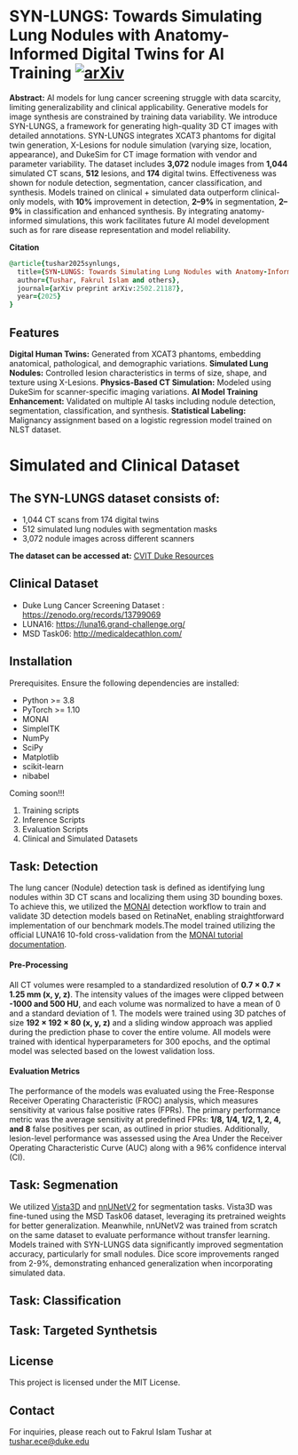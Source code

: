 # SYN-LUNGS: Towards Simulating Lung Nodules with Anatomy-Informed Digital Twins for AI Training [![arXiv](https://img.shields.io/badge/arXiv-2502.21187-<color>.svg)](https://arxiv.org/abs/2502.21187)

**Abstract:** AI models for lung cancer screening struggle with data scarcity, limiting generalizability and clinical applicability. Generative models for image synthesis are constrained by training data variability. We introduce SYN-LUNGS, a framework for generating high-quality 3D CT images with detailed annotations. SYN-LUNGS integrates XCAT3 phantoms for digital twin generation, X-Lesions for nodule simulation (varying size, location, appearance), and DukeSim for CT image formation with vendor and parameter variability. The dataset includes **3,072** nodule images from **1,044** simulated CT scans, **512** lesions, and **174** digital twins. Effectiveness was shown for nodule detection, segmentation, cancer classification, and synthesis. Models trained on clinical + simulated data outperform clinical-only models, with **10%** improvement in detection, **2–9%** in segmentation, **2–9%** in classification and enhanced synthesis. By integrating anatomy-informed simulations, this work facilitates future AI model development such as for rare disease representation and model reliability.

**Citation**
```ruby
@article{tushar2025synlungs,
  title={SYN-LUNGS: Towards Simulating Lung Nodules with Anatomy-Informed Digital Twins for AI Training},
  author={Tushar, Fakrul Islam and others},
  journal={arXiv preprint arXiv:2502.21187},
  year={2025}
}
```
## Features
**Digital Human Twins:** Generated from XCAT3 phantoms, embedding anatomical, pathological, and demographic variations.
**Simulated Lung Nodules:** Controlled lesion characteristics in terms of size, shape, and texture using X-Lesions.
**Physics-Based CT Simulation:** Modeled using DukeSim for scanner-specific imaging variations.
**AI Model Training Enhancement:** Validated on multiple AI tasks including nodule detection, segmentation, classification, and synthesis.
**Statistical Labeling:** Malignancy assignment based on a logistic regression model trained on NLST dataset.


# Simulated and Clinical Dataset
## The SYN-LUNGS dataset consists of:
* 1,044 CT scans from 174 digital twins
* 512 simulated lung nodules with segmentation masks
* 3,072 nodule images across different scanners

**The dataset can be accessed at:** [CVIT Duke Resources](https://cvit.duke.edu/resources/)

## Clinical Dataset
* Duke Lung Cancer Screening Dataset : https://zenodo.org/records/13799069
* LUNA16: https://luna16.grand-challenge.org/
* MSD Task06: http://medicaldecathlon.com/


## Installation

Prerequisites. Ensure the following dependencies are installed:

* Python >= 3.8
* PyTorch >= 1.10
* MONAI
* SimpleITK
* NumPy
* SciPy
* Matplotlib
* scikit-learn
* nibabel




Coming soon!!!
1) Training scripts
2) Inference Scripts
3) Evaluation Scripts
4) Clinical and Simulated Datasets


## Task: Detection

The lung cancer (Nodule) detection task is defined as identifying lung nodules within 3D CT scans and localizing them using 3D bounding boxes. To achieve this, we utilized the [MONAI](https://github.com/Project-MONAI/tutorials/tree/main/detection) detection workflow to train and validate 3D detection models based on RetinaNet, enabling straightforward implementation of our benchmark models.The model trained utilizing the official LUNA16 10-fold cross-validation from the [MONAI tutorial documentation](https://github.com/Project-MONAI/tutorials/tree/main/detection).
#### Pre-Processing
All CT volumes were resampled to a standardized resolution of **0.7 × 0.7 × 1.25 mm (x, y, z)**. The intensity values of the images were clipped between **-1000 and 500 HU**, and each volume was normalized to have a mean of 0 and a standard deviation of 1. The models were trained using 3D patches of size **192 × 192 × 80 (x, y, z)** and a sliding window approach was applied during the prediction phase to cover the entire volume. All models were trained with identical hyperparameters for 300 epochs, and the optimal model was selected based on the lowest validation loss.
#### Evaluation Metrics
The performance of the models was evaluated using the Free-Response Receiver Operating Characteristic (FROC) analysis, which measures sensitivity at various false positive rates (FPRs). The primary performance metric was the average sensitivity at predefined FPRs: **1/8, 1/4, 1/2, 1, 2, 4, and 8** false positives per scan, as outlined in prior studies. Additionally, lesion-level performance was assessed using the Area Under the Receiver Operating Characteristic Curve (AUC) along with a 96% confidence interval (CI).


## Task: Segmenation

We utilized [Vista3D](https://github.com/Project-MONAI/VISTA/tree/main/vista3d) and [nnUNetV2](https://github.com/MIC-DKFZ/nnUNet/tree/master) for segmentation tasks. Vista3D was fine-tuned using the MSD Task06 dataset, leveraging its pretrained weights for better generalization. Meanwhile, nnUNetV2 was trained from scratch on the same dataset to evaluate performance without transfer learning. Models trained with SYN-LUNGS data significantly improved segmentation accuracy, particularly for small nodules. Dice score improvements ranged from 2-9%, demonstrating enhanced generalization when incorporating simulated data.

## Task: Classification


## Task: Targeted Synthetsis


## License
This project is licensed under the MIT License.

## Contact
For inquiries, please reach out to Fakrul Islam Tushar at tushar.ece@duke.edu

